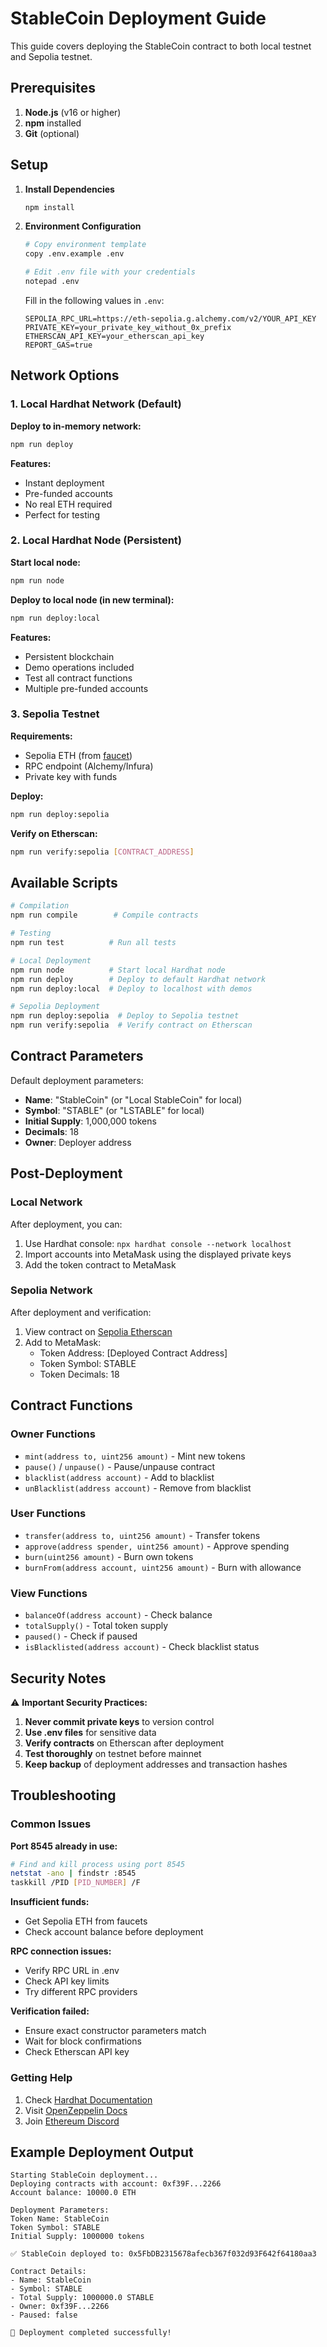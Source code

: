 # StableCoin Deployment Guide

This guide covers deploying the StableCoin contract to both local testnet and Sepolia testnet.

## Prerequisites

1. **Node.js** (v16 or higher)
2. **npm** installed
3. **Git** (optional)

## Setup

1. **Install Dependencies**
   ```bash
   npm install
   ```

2. **Environment Configuration**
   ```bash
   # Copy environment template
   copy .env.example .env
   
   # Edit .env file with your credentials
   notepad .env
   ```

   Fill in the following values in `.env`:
   ```env
   SEPOLIA_RPC_URL=https://eth-sepolia.g.alchemy.com/v2/YOUR_API_KEY
   PRIVATE_KEY=your_private_key_without_0x_prefix
   ETHERSCAN_API_KEY=your_etherscan_api_key
   REPORT_GAS=true
   ```

## Network Options

### 1. Local Hardhat Network (Default)

**Deploy to in-memory network:**
```bash
npm run deploy
```

**Features:**
- Instant deployment
- Pre-funded accounts
- No real ETH required
- Perfect for testing

### 2. Local Hardhat Node (Persistent)

**Start local node:**
```bash
npm run node
```

**Deploy to local node (in new terminal):**
```bash
npm run deploy:local
```

**Features:**
- Persistent blockchain
- Demo operations included
- Test all contract functions
- Multiple pre-funded accounts

### 3. Sepolia Testnet

**Requirements:**
- Sepolia ETH (from [faucet](https://sepoliafaucet.com/))
- RPC endpoint (Alchemy/Infura)
- Private key with funds

**Deploy:**
```bash
npm run deploy:sepolia
```

**Verify on Etherscan:**
```bash
npm run verify:sepolia [CONTRACT_ADDRESS]
```

## Available Scripts

```bash
# Compilation
npm run compile        # Compile contracts

# Testing
npm run test          # Run all tests

# Local Deployment
npm run node          # Start local Hardhat node
npm run deploy        # Deploy to default Hardhat network
npm run deploy:local  # Deploy to localhost with demos

# Sepolia Deployment
npm run deploy:sepolia  # Deploy to Sepolia testnet
npm run verify:sepolia  # Verify contract on Etherscan
```

## Contract Parameters

Default deployment parameters:
- **Name**: "StableCoin" (or "Local StableCoin" for local)
- **Symbol**: "STABLE" (or "LSTABLE" for local)
- **Initial Supply**: 1,000,000 tokens
- **Decimals**: 18
- **Owner**: Deployer address

## Post-Deployment

### Local Network
After deployment, you can:
1. Use Hardhat console: `npx hardhat console --network localhost`
2. Import accounts into MetaMask using the displayed private keys
3. Add the token contract to MetaMask

### Sepolia Network
After deployment and verification:
1. View contract on [Sepolia Etherscan](https://sepolia.etherscan.io/)
2. Add to MetaMask:
   - Token Address: [Deployed Contract Address]
   - Token Symbol: STABLE
   - Token Decimals: 18

## Contract Functions

### Owner Functions
- `mint(address to, uint256 amount)` - Mint new tokens
- `pause()` / `unpause()` - Pause/unpause contract
- `blacklist(address account)` - Add to blacklist
- `unBlacklist(address account)` - Remove from blacklist

### User Functions
- `transfer(address to, uint256 amount)` - Transfer tokens
- `approve(address spender, uint256 amount)` - Approve spending
- `burn(uint256 amount)` - Burn own tokens
- `burnFrom(address account, uint256 amount)` - Burn with allowance

### View Functions
- `balanceOf(address account)` - Check balance
- `totalSupply()` - Total token supply
- `paused()` - Check if paused
- `isBlacklisted(address account)` - Check blacklist status

## Security Notes

⚠️ **Important Security Practices:**

1. **Never commit private keys** to version control
2. **Use .env files** for sensitive data
3. **Verify contracts** on Etherscan after deployment
4. **Test thoroughly** on testnet before mainnet
5. **Keep backup** of deployment addresses and transaction hashes

## Troubleshooting

### Common Issues

**Port 8545 already in use:**
```bash
# Find and kill process using port 8545
netstat -ano | findstr :8545
taskkill /PID [PID_NUMBER] /F
```

**Insufficient funds:**
- Get Sepolia ETH from faucets
- Check account balance before deployment

**RPC connection issues:**
- Verify RPC URL in .env
- Check API key limits
- Try different RPC providers

**Verification failed:**
- Ensure exact constructor parameters match
- Wait for block confirmations
- Check Etherscan API key

### Getting Help

1. Check [Hardhat Documentation](https://hardhat.org/docs)
2. Visit [OpenZeppelin Docs](https://docs.openzeppelin.com/)
3. Join [Ethereum Discord](https://discord.gg/ethereum-org)

## Example Deployment Output

```
Starting StableCoin deployment...
Deploying contracts with account: 0xf39F...2266
Account balance: 10000.0 ETH

Deployment Parameters:
Token Name: StableCoin
Token Symbol: STABLE  
Initial Supply: 1000000 tokens

✅ StableCoin deployed to: 0x5FbDB2315678afecb367f032d93F642f64180aa3

Contract Details:
- Name: StableCoin
- Symbol: STABLE
- Total Supply: 1000000.0 STABLE
- Owner: 0xf39F...2266
- Paused: false

🎉 Deployment completed successfully!
```
